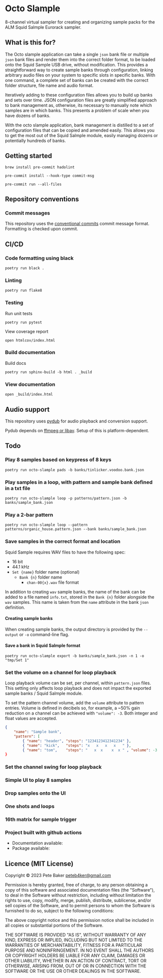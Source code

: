 # Octo Slample

8-channel virtual sampler for creating and organizing sample packs for the
ALM Squid Salmple Eurorack sampler.

## What is this for?

The Octo slample application can take a single `json` bank file or multiple `json` bank
files and render them into the correct folder format, to be loaded onto the Squid Sample
USB drive, without modification.  This provides a straightforward way to create sample
banks through configuration, linking arbitrary audio files on your system to specific
slots in specific banks.   With one command, a complete set of banks can be created
with the correct folder structure, file name and audio format.

Iteratively adding to these configuration files allows you to build up banks and sets
over time.  JSON configuration files are greatly simplified approach to bank management
as, otherwise, its necessary to manually note which samples are in which banks. This
presents a problem of scale when you have dozens of banks.

With the octo slample application, bank management is distilled to a set of configuration
files that can be copied and amended easily.  This allows you to get the most out
of the Squid Salmple module, easily managing dozens or potentially hundreds of banks.

## Getting started

```shell
brew install pre-commit hadolint
```

```shell
pre-commit install --hook-type commit-msg
```

```shell
pre-commit run --all-files
```

## Repository conventions

### Commit messages

This repository uses the [conventional commits](https://www.conventionalcommits.org/en/v1.0.0/) commit message format.  Formatting is checked upon commit.

## CI/CD

### Code formatting using black

```shell
poetry run black .
```

### Linting

```shell
poetry run flake8
```

### Testing

Run unit tests

```shell
poetry run pytest
```

View coverage report

```shell
open htmlcov/index.html
```

### Build documentation

Build docs

```shell
poetry run sphinx-build -b html . _build
```

### View documentation

```shell
open _build/index.html
```

## Audio support

This repository uses [pydub](https://github.com/jiaaro/pydub) for audio playback and
conversion support.

Pydub depends on [ffmpeg or libav](https://github.com/jiaaro/pydub#getting-ffmpeg-set-up).
Setup of this is platform-dependent.

## Todo

### Play 8 samples based on keypress of 8 keys

```shell
poetry run octo-slample pads -b banks/tinlicker.voodoo.bank.json
```

### Play samples in a loop, with pattern and sample bank defined in a txt file

```shell
poetry run octo-slample loop -p patterns/pattern.json -b banks/sample_bank.json
```

### Play a 2-bar pattern

```shell
poetry run octo-slample loop --pattern patterns/organic_house.pattern.json --bank banks/sample_bank.json
```

### Save samples in the correct format and location

Squid Sample requires WAV files to have the following spec:

- 16 bit
- 44.1 kHz
- `Set {name}` folder name (optional)
   -  `Bank {n}` folder name
       -  `chan-00{x}.wav` file format

In addition to creating `wav` sample banks, the name of the bank can be added to a file
named `info.txt`, stored in the `Bank {n}` folder alongside the `wav` samples.  This
name is taken from the `name` attribute in the bank `json` definition.

#### Creating sample banks

When creating sample banks, the output directory is provided by the `--output`
or `-o` command-line flag.

#### Save a bank in Squid Salmple format

```shell
poetry run octo-slample export -b banks/sample_bank.json -n 1 -o "tmp/Set 1"
```

### Set the volume on a channel for loop playback

Loop playback volume can be set, per channel, within `pattern.json` files.
This setting only affects loop playback and does not impact the exported
sample banks / Squid Salmple module.

To set the pattern channel volume, add the `volume` attribute to pattern
entries.  Volume is defined in decibels so, for example, a ~50% gain reduction
on a channel can be achieved with `"volume": -3`.   Both integer and float values
are accepted.

```json
{
    "name": "Sample bank",
    "pattern": [
        { "name": "header", "steps": "1234123412341234" },
        { "name": "kick",   "steps": "x   x   x   x   " },
        { "name": "tom",    "steps": "   x  x    x  x " , "volume": -3 },
}
```

### Set the channel swing for loop playback

### Simple UI to play 8 samples

### Drop samples onto the UI

### One shots and loops

### 16th matrix for sample trigger

### Project built with github actions

- Documentation available:
- Package available:

## Licence (MIT License)

Copyright © 2023 Pete Baker <peteb4ker@gmail.com>

Permission is hereby granted, free of charge, to any person obtaining a copy of this software and associated documentation files (the "Software"), to deal in the Software without restriction, including without limitation the rights to use, copy, modify, merge, publish, distribute, sublicense, and/or sell copies of the Software, and to permit persons to whom the Software is furnished to do so, subject to the following conditions:

The above copyright notice and this permission notice shall be included in all copies or substantial portions of the Software.

THE SOFTWARE IS PROVIDED "AS IS", WITHOUT WARRANTY OF ANY KIND, EXPRESS OR IMPLIED, INCLUDING BUT NOT LIMITED TO THE WARRANTIES OF MERCHANTABILITY, FITNESS FOR A PARTICULAR PURPOSE AND NONINFRINGEMENT. IN NO EVENT SHALL THE AUTHORS OR COPYRIGHT HOLDERS BE LIABLE FOR ANY CLAIM, DAMAGES OR OTHER LIABILITY, WHETHER IN AN ACTION OF CONTRACT, TORT OR OTHERWISE, ARISING FROM, OUT OF OR IN CONNECTION WITH THE SOFTWARE OR THE USE OR OTHER DEALINGS IN THE SOFTWARE.
